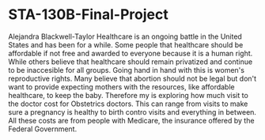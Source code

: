 # STA-130B-Final-Project
Alejandra Blackwell-Taylor
                            Healthcare is an ongoing battle in the United States and has been for a while. Some people that healthcare should be affordable if not free and awarded to everyone because it is a human right. While others believe that healthcare should remain privatized and continue to be inaccesible for all groups. Going hand in hand with this is women's reproductive rights. Many believe that abortion should not be legal but don't want to provide expecting mothers with the resources, like affordable healthcare, to keep the baby. Therefore my is exploring how much visit to the doctor cost for Obstetrics doctors. This can range from visits to make sure a pregnancy is healthy to birth contro visits and everything in between. All these costs are from people with Medicare, the insurance offered by the Federal Government.
